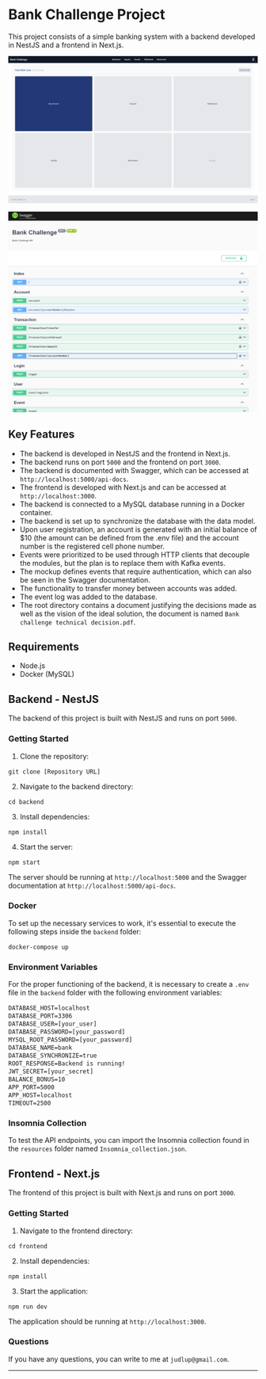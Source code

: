 # Bank Challenge Project

This project consists of a simple banking system with a backend developed in NestJS and a frontend in Next.js.

![Frontend](resources/frontend_img.png)

![Backend](resources/backend_img.png)

## Key Features

- The backend is developed in NestJS and the frontend in Next.js.
- The backend runs on port `5000` and the frontend on port `3000`.
- The backend is documented with Swagger, which can be accessed at `http://localhost:5000/api-docs`.
- The frontend is developed with Next.js and can be accessed at `http://localhost:3000`.
- The backend is connected to a MySQL database running in a Docker container.
- The backend is set up to synchronize the database with the data model.
- Upon user registration, an account is generated with an initial balance of $10 (the amount can be defined from the .env file) and the account number is the registered cell phone number.
- Events were prioritized to be used through HTTP clients that decouple the modules, but the plan is to replace them with Kafka events.
- The mockup defines events that require authentication, which can also be seen in the Swagger documentation.
- The functionality to transfer money between accounts was added.
- The event log was added to the database.
- The root directory contains a document justifying the decisions made as well as the vision of the ideal solution, the document is named `Bank challenge technical decision.pdf`.

## Requirements

- Node.js
- Docker (MySQL)

## Backend - NestJS

The backend of this project is built with NestJS and runs on port `5000`.

### Getting Started

1. Clone the repository:

```
git clone [Repository URL]
```

2. Navigate to the backend directory:

```
cd backend
```

3. Install dependencies:

```
npm install
```

4. Start the server:

```
npm start
```

The server should be running at `http://localhost:5000` and the Swagger documentation at `http://localhost:5000/api-docs`.

### Docker

To set up the necessary services to work, it's essential to execute the following steps inside the `backend` folder:

```
docker-compose up
```

### Environment Variables

For the proper functioning of the backend, it is necessary to create a `.env` file in the `backend` folder with the following environment variables:

```
DATABASE_HOST=localhost
DATABASE_PORT=3306
DATABASE_USER=[your_user]
DATABASE_PASSWORD=[your_password]
MYSQL_ROOT_PASSWORD=[your_password]
DATABASE_NAME=bank
DATABASE_SYNCHRONIZE=true
ROOT_RESPONSE=Backend is running!
JWT_SECRET=[your_secret]
BALANCE_BONUS=10
APP_PORT=5000
APP_HOST=localhost
TIMEOUT=2500
```

### Insomnia Collection

To test the API endpoints, you can import the Insomnia collection found in the `resources` folder named `Insomnia_collection.json`.

## Frontend - Next.js

The frontend of this project is built with Next.js and runs on port `3000`.

### Getting Started

1. Navigate to the frontend directory:

```
cd frontend
```

2. Install dependencies:

```
npm install
```

3. Start the application:

```
npm run dev
```

The application should be running at `http://localhost:3000`.

### Questions

If you have any questions, you can write to me at `judlup@gmail.com`.

---

